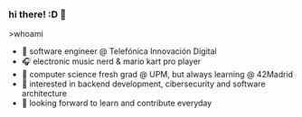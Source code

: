 ### hi there! :D 👋 

\>whoami
- 🗿 software engineer @ Telefónica Innovación Digital
- 🎧 electronic music nerd & mario kart pro player
- 🌱 computer science fresh grad @ UPM, but always learning @ 42Madrid
- 🔭 interested in backend development, cibersecurity and software architecture
- 🚀 looking forward to learn and contribute everyday
